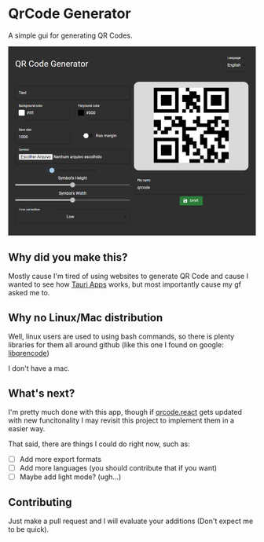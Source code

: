 # QrCode Generator

A simple gui for generating QR Codes.

![Example](https://github.com/lopoi/QrCodeGenerator/blob/main/example.png?raw=true)

## Why did you make this?

Mostly cause I'm tired of using websites to generate QR Code and cause I wanted to see how [Tauri Apps](https://tauri.app/) works, but most importantly cause my gf asked me to.

## Why no Linux/Mac distribution

Well, linux users are used to using bash commands, so there is plenty libraries for them all around github (like this one I found on google: [libqrencode](https://github.com/fukuchi/libqrencode))

I don't have a mac.

## What's next?

I'm pretty much done with this app, though if [qrcode.react](https://github.com/zpao/qrcode.react) gets updated with new funcitonality I may revisit this project to implement them in a easier way.

That said, there are things I could do right now, such as:

- [ ] Add more export formats
- [ ] Add more languages (you should contribute that if you want)
- [ ] Maybe add light mode? (ugh...)

## Contributing
Just make a pull request and I will evaluate your additions (Don't expect me to be quick).